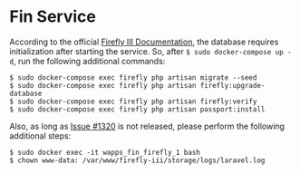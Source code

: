 # Fin Service

According to the official [Firefly III Documentation](https://firefly-iii.readthedocs.io/en/latest/installation/docker.html#docker-hub-with-automatic-updates-via-docker-compose), the database requires initialization after starting the service. So, after ``$ sudo docker-compose up -d``, run the following additional commands:

```
$ sudo docker-compose exec firefly php artisan migrate --seed
$ sudo docker-compose exec firefly php artisan firefly:upgrade-database
$ sudo docker-compose exec firefly php artisan firefly:verify
$ sudo docker-compose exec firefly php artisan passport:install
```

Also, as long as [Issue #1320](https://github.com/firefly-iii/firefly-iii/issues/1320) is not released, please perform the following additional steps:

```
$ sudo docker exec -it wapps_fin_firefly_1 bash
$ chown www-data: /var/www/firefly-iii/storage/logs/laravel.log
```
